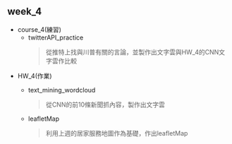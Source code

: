 ## week_4
* course_4(練習)
    - twitterAPI_practice
        > 從推特上找與川普有關的言論，並製作出文字雲與HW_4的CNN文字雲作比較
* HW_4(作業)
    - text_mining_wordcloud 
        > 從CNN的前10條新聞抓內容，製作出文字雲

    - leafletMap
        > 利用上週的居家服務地圖作為基礎，作出leafletMap
